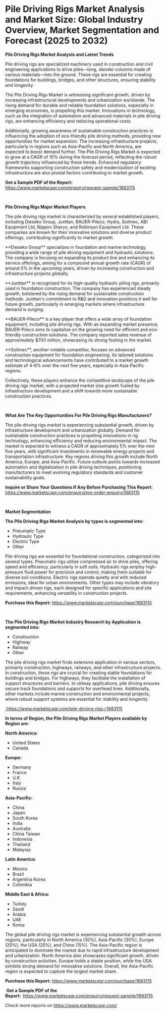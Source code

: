 <p><h1>Pile Driving Rigs Market Analysis and Market Size: Global Industry Overview, Market Segmentation and Forecast (2025 to 2032)</h1></p><p><strong>Pile Driving Rigs Market Analysis and Latest Trends</strong></p>
<p><p>Pile driving rigs are specialized machinery used in construction and civil engineering applications to drive piles—long, slender columns made of various materials—into the ground. These rigs are essential for creating foundations for buildings, bridges, and other structures, ensuring stability and longevity. </p><p>The Pile Driving Rigs Market is witnessing significant growth, driven by increasing infrastructural developments and urbanization worldwide. The rising demand for durable and reliable foundation solutions, especially in emerging economies, is propelling this market. Innovations in technology, such as the integration of automation and advanced materials in pile driving rigs, are enhancing efficiency and reducing operational costs. </p><p>Additionally, growing awareness of sustainable construction practices is influencing the adoption of eco-friendly pile driving methods, providing new opportunities for market expansion. The increasing infrastructure projects, particularly in regions such as Asia-Pacific and North America, are expected to boost demand further. The Pile Driving Rigs Market is expected to grow at a CAGR of 10% during the forecast period, reflecting the robust growth trajectory influenced by these trends. Enhanced regulatory frameworks supporting construction safety and modernization of existing infrastructure are also pivotal factors contributing to market growth.</p></p>
<p><strong>Get a Sample PDF of the Report:&nbsp;</strong> <a href="https://www.marketscagr.com/enquiry/request-sample/1683115?utm_campaign=2782&utm_medium=2&utm_source=Github&utm_content=ia&utm_term=10042025&utm_id=pile-driving-rigs">https://www.marketscagr.com/enquiry/request-sample/1683115</a></p>
<p>&nbsp;</p>
<p><strong>Pile Driving Rigs Major Market Players</strong></p>
<p><p>The pile driving rigs market is characterized by several established players, including Dieseko Group, Junttan, BAUER-Pileco, Hydra, Soilmec, ABI Equipment Ltd, Nippon Sharyo, and Robinson Equipment Ltd. These companies are known for their innovative solutions and diverse product offerings, contributing significantly to market growth.</p><p>**Dieseko Group** specializes in foundation and marine technology, providing a wide range of pile driving equipment and hydraulic solutions. The company is focusing on expanding its product line and enhancing its service offerings, aiming for a compound annual growth rate (CAGR) of around 5% in the upcoming years, driven by increasing construction and infrastructure projects globally.</p><p>**Junttan** is recognized for its high-quality hydraulic piling rigs, primarily used in foundation construction. The company has experienced steady growth, bolstered by the rising demand for sustainable construction methods. Junttan's commitment to R&D and innovation positions it well for future growth, particularly in emerging markets where infrastructure demand is surging.</p><p>**BAUER-Pileco** is a key player that offers a wide array of foundation equipment, including pile driving rigs. With an expanding market presence, BAUER-Pileco aims to capitalize on the growing need for efficient and eco-friendly construction solutions. The company reported sales revenue of approximately $700 million, showcasing its strong footing in the market.</p><p>**Soilmec**, another notable competitor, focuses on advanced construction equipment for foundation engineering. Its tailored solutions and technological advancements have contributed to a market growth estimate of 4-6% over the next five years, especially in Asia-Pacific regions.</p><p>Collectively, these players enhance the competitive landscape of the pile driving rigs market, with a projected market size growth fueled by infrastructure development and a shift towards more sustainable construction practices.</p></p>
<p>&nbsp;</p>
<p><strong>What Are The Key Opportunities For Pile Driving Rigs Manufacturers?</strong></p>
<p><p>The pile driving rigs market is experiencing substantial growth, driven by infrastructure development and urbanization globally. Demand for sustainable construction practices is propelling innovations in rig technology, enhancing efficiency and reducing environmental impact. The market is expected to witness a CAGR of approximately 5% over the next five years, with significant investments in renewable energy projects and transportation infrastructure. Key regions driving this growth include North America, Europe, and Asia-Pacific. Future outlook points towards increased automation and digitalization in pile driving techniques, positioning manufacturers to meet evolving regulatory standards and customer sustainability goals.</p></p>
<p><strong>Inquire or Share Your Questions If Any Before Purchasing This Report:</strong> <a href="https://www.marketscagr.com/enquiry/pre-order-enquiry/1683115?utm_campaign=2782&utm_medium=2&utm_source=Github&utm_content=ia&utm_term=10042025&utm_id=pile-driving-rigs">https://www.marketscagr.com/enquiry/pre-order-enquiry/1683115</a></p>
<p>&nbsp;</p>
<p><strong>Market Segmentation</strong></p>
<p><strong>The Pile Driving Rigs Market Analysis by types is segmented into:</strong></p>
<p><ul><li>Pneumatic Type</li><li>Hydraulic Type</li><li>Electric Type</li><li>Other</li></ul></p>
<p><p>Pile driving rigs are essential for foundational construction, categorized into several types. Pneumatic rigs utilize compressed air to drive piles, offering speed and efficiency, particularly in soft soils. Hydraulic rigs employ high-pressure fluid power for precision and control, making them suitable for diverse soil conditions. Electric rigs operate quietly and with reduced emissions, ideal for urban environments. Other types may include vibratory and impact-driven rigs, each designed for specific applications and site requirements, enhancing versatility in construction projects.</p></p>
<p><strong>Purchase this Report:&nbsp;</strong><a href="https://www.marketscagr.com/purchase/1683115?utm_campaign=2782&utm_medium=2&utm_source=Github&utm_content=ia&utm_term=10042025&utm_id=pile-driving-rigs">https://www.marketscagr.com/purchase/1683115</a></p>
<p>&nbsp;</p>
<p><strong>The Pile Driving Rigs Market Industry Research by Application is segmented into:</strong></p>
<p><ul><li>Construction</li><li>Highway</li><li>Railway</li><li>Other</li></ul></p>
<p><p>The pile driving rigs market finds extensive application in various sectors, primarily construction, highways, railways, and other infrastructure projects. In construction, these rigs are crucial for creating stable foundations for buildings and bridges. For highways, they facilitate the installation of support structures and barriers. In railway applications, pile driving ensures secure track foundations and supports for overhead lines. Additionally, other markets include marine construction and environmental projects, where robust support systems are essential for stability and longevity.</p></p>
<p><a href="https://www.marketscagr.com/pile-driving-rigs-r1683115?utm_campaign=2782&utm_medium=2&utm_source=Github&utm_content=ia&utm_term=10042025&utm_id=pile-driving-rigs">&nbsp;https://www.marketscagr.com/pile-driving-rigs-r1683115</a></p>
<p><strong>In terms of Region, the Pile Driving Rigs Market Players available by Region are:</strong></p>
<p>
    <p> <strong> North America: </strong>
        <ul>
            <li>United States</li>
            <li>Canada</li>
        </ul>
        </p> 
    <p> <strong> Europe: </strong>
        <ul>
            <li>Germany</li>
            <li>France</li>
            <li>U.K.</li>
            <li>Italy</li>
            <li>Russia</li>
        </ul>
        </p> 
    <p> <strong> Asia-Pacific: </strong>
        <ul>
            <li>China</li>
            <li>Japan</li>
            <li>South Korea</li>
            <li>India</li>
            <li>Australia</li>
            <li>China Taiwan</li>
            <li>Indonesia</li>
            <li>Thailand</li>
            <li>Malaysia</li>
        </ul>
        </p> 
    <p> <strong> Latin America: </strong>
        <ul>
            <li>Mexico</li>
            <li>Brazil</li>
            <li>Argentina Korea</li>
            <li>Colombia</li>
        </ul>
        </p> 
    <p> <strong> Middle East & Africa: </strong>
        <ul>
            <li>Turkey</li>
            <li>Saudi</li>
            <li>Arabia</li>
            <li>UAE</li>
            <li>Korea</li>
        </ul>
    </p>
    </p>
<p><p>The global pile driving rigs market is experiencing substantial growth across regions, particularly in North America (30%), Asia-Pacific (35%), Europe (20%), the USA (25%), and China (15%). The Asia-Pacific region is anticipated to dominate the market due to rapid infrastructure development and urbanization. North America also showcases significant growth, driven by construction activities. Europe holds a stable position, while the USA exhibits strong demand for innovative solutions. Overall, the Asia-Pacific region is expected to capture the largest market share.</p></p>
<p><strong>Purchase this Report: </strong><a href="https://www.marketscagr.com/purchase/1683115?utm_campaign=2782&utm_medium=2&utm_source=Github&utm_content=ia&utm_term=10042025&utm_id=pile-driving-rigs">https://www.marketscagr.com/purchase/1683115</a></p>
<p>&nbsp;<strong>Get a Sample PDF of the Report:&nbsp;&nbsp;</strong><a href="https://www.marketscagr.com/enquiry/request-sample/1683115?utm_campaign=2782&utm_medium=2&utm_source=Github&utm_content=ia&utm_term=10042025&utm_id=pile-driving-rigs">https://www.marketscagr.com/enquiry/request-sample/1683115</a></p>
<p><strong></strong></p>
<p>Check more reports on <a href="https://www.marketscagr.com/?utm_campaign=2782&utm_medium=2&utm_source=Github&utm_content=ia&utm_term=10042025&utm_id=pile-driving-rigs">https://www.marketscagr.com/</a></p>